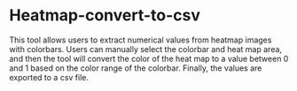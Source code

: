 # Heatmap-convert-to-csv
This tool allows users to extract numerical values ​​from heatmap images with colorbars. Users can manually select the colorbar and heat map area, and then the tool will convert the color of the heat map to a value between 0 and 1 based on the color range of the colorbar. Finally, the values ​​are exported to a csv file.
